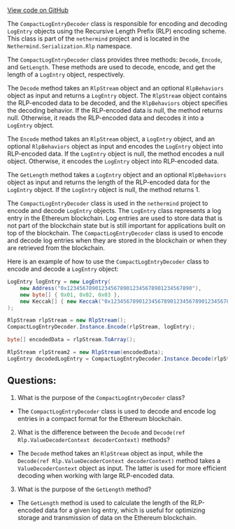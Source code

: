 [View code on GitHub](https://github.com/nethermindeth/nethermind/Nethermind.Serialization.Rlp/CompactLogEntryDecoder.cs)

The `CompactLogEntryDecoder` class is responsible for encoding and decoding `LogEntry` objects using the Recursive Length Prefix (RLP) encoding scheme. This class is part of the `nethermind` project and is located in the `Nethermind.Serialization.Rlp` namespace.

The `CompactLogEntryDecoder` class provides three methods: `Decode`, `Encode`, and `GetLength`. These methods are used to decode, encode, and get the length of a `LogEntry` object, respectively.

The `Decode` method takes an `RlpStream` object and an optional `RlpBehaviors` object as input and returns a `LogEntry` object. The `RlpStream` object contains the RLP-encoded data to be decoded, and the `RlpBehaviors` object specifies the decoding behavior. If the RLP-encoded data is null, the method returns null. Otherwise, it reads the RLP-encoded data and decodes it into a `LogEntry` object.

The `Encode` method takes an `RlpStream` object, a `LogEntry` object, and an optional `RlpBehaviors` object as input and encodes the `LogEntry` object into RLP-encoded data. If the `LogEntry` object is null, the method encodes a null object. Otherwise, it encodes the `LogEntry` object into RLP-encoded data.

The `GetLength` method takes a `LogEntry` object and an optional `RlpBehaviors` object as input and returns the length of the RLP-encoded data for the `LogEntry` object. If the `LogEntry` object is null, the method returns 1.

The `CompactLogEntryDecoder` class is used in the `nethermind` project to encode and decode `LogEntry` objects. The `LogEntry` class represents a log entry in the Ethereum blockchain. Log entries are used to store data that is not part of the blockchain state but is still important for applications built on top of the blockchain. The `CompactLogEntryDecoder` class is used to encode and decode log entries when they are stored in the blockchain or when they are retrieved from the blockchain.

Here is an example of how to use the `CompactLogEntryDecoder` class to encode and decode a `LogEntry` object:

```csharp
LogEntry logEntry = new LogEntry(
    new Address("0x1234567890123456789012345678901234567890"),
    new byte[] { 0x01, 0x02, 0x03 },
    new Keccak[] { new Keccak("0x1234567890123456789012345678901234567890123456789012345678901234") }
);

RlpStream rlpStream = new RlpStream();
CompactLogEntryDecoder.Instance.Encode(rlpStream, logEntry);

byte[] encodedData = rlpStream.ToArray();

RlpStream rlpStream2 = new RlpStream(encodedData);
LogEntry decodedLogEntry = CompactLogEntryDecoder.Instance.Decode(rlpStream2);
```
## Questions: 
 1. What is the purpose of the `CompactLogEntryDecoder` class?
- The `CompactLogEntryDecoder` class is used to decode and encode log entries in a compact format for the Ethereum blockchain.

2. What is the difference between the `Decode` and `Decode(ref Rlp.ValueDecoderContext decoderContext)` methods?
- The `Decode` method takes an `RlpStream` object as input, while the `Decode(ref Rlp.ValueDecoderContext decoderContext)` method takes a `ValueDecoderContext` object as input. The latter is used for more efficient decoding when working with large RLP-encoded data.

3. What is the purpose of the `GetLength` method?
- The `GetLength` method is used to calculate the length of the RLP-encoded data for a given log entry, which is useful for optimizing storage and transmission of data on the Ethereum blockchain.